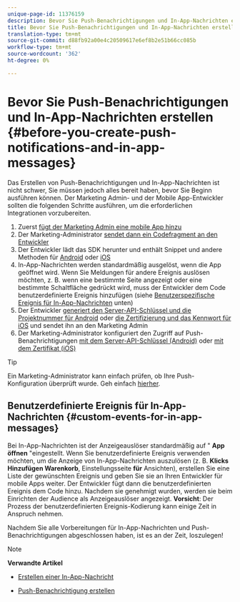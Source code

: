 ```yaml
---
unique-page-id: 11376159
description: Bevor Sie Push-Benachrichtigungen und In-App-Nachrichten erstellen - Marketing Docs - Produktdokumentation
title: Bevor Sie Push-Benachrichtigungen und In-App-Nachrichten erstellen
translation-type: tm+mt
source-git-commit: d88fb92a00e4c20509617e6ef8b2e51b66cc085b
workflow-type: tm+mt
source-wordcount: '362'
ht-degree: 0%

---
```



# Bevor Sie Push-Benachrichtigungen und In-App-Nachrichten erstellen {#before-you-create-push-notifications-and-in-app-messages}

Das Erstellen von Push-Benachrichtigungen und In-App-Nachrichten ist nicht schwer, Sie müssen jedoch alles bereit haben, bevor Sie Beginn ausführen können. Der Marketing Admin- und der Mobile App-Entwickler sollten die folgenden Schritte ausführen, um die erforderlichen Integrationen vorzubereiten.

1. Zuerst [fügt der Marketing Admin eine mobile App hinzu](add-a-mobile-app.md)
1. Der Marketing-Administrator [sendet dann ein Codefragment an den Entwickler](send-sdk-code-to-a-developer.md)
1. Der Entwickler lädt das SDK herunter und enthält Snippet und andere Methoden für [Android](http://developers.marketo.com/documentation/mobile/installation-instructions-on-android/) oder [iOS](http://developers.marketo.com/documentation/mobile/installation-instructions-on-ios/)
1. In-App-Nachrichten werden standardmäßig ausgelöst, wenn die App geöffnet wird. Wenn Sie Meldungen für andere Ereignis auslösen möchten, z. B. wenn eine bestimmte Seite angezeigt oder eine bestimmte Schaltfläche gedrückt wird, muss der Entwickler dem Code benutzerdefinierte Ereignis hinzufügen (siehe [Benutzerspezifische Ereignis für In-App-Nachrichten](#CustomEvents) unten)
1. Der Entwickler [generiert den Server-API-Schlüssel und die Projektnummer für Android](http://developers.marketo.com/documentation/mobile/enabling-push-notifications-on-android/) oder [die Zertifizierung und das Kennwort für iOS](http://developers.marketo.com/documentation/mobile/enabling-push-notifications-on-ios/) und sendet ihn an den Marketing Admin
1. Der Marketing-Administrator konfiguriert den Zugriff auf Push-Benachrichtigungen [mit dem Server-API-Schlüssel (Android)](configure-mobile-app-android-push-access.md) oder [mit dem Zertifikat (iOS)](configure-mobile-app-ios-push-access.md)

>[!TIP]
>
>Ein Marketing-Administrator kann einfach prüfen, ob Ihre Push-Konfiguration überprüft wurde. Geh einfach [hierher](verify-push-configuration.md).

## Benutzerdefinierte Ereignis für In-App-Nachrichten {#custom-events-for-in-app-messages}

Bei In-App-Nachrichten ist der Anzeigeauslöser standardmäßig auf &quot; **App öffnen** &quot;eingestellt. Wenn Sie benutzerdefinierte Ereignis verwenden möchten, um die Anzeige von In-App-Nachrichten auszulösen (z. B. **Klicks Hinzufügen Warenkorb**, Einstellungsseite **für** Ansichten), erstellen Sie eine Liste der gewünschten Ereignis und geben Sie sie an Ihren Entwickler für mobile Apps weiter. Der Entwickler fügt dann die benutzerdefinierten Ereignis dem Code hinzu. Nachdem sie genehmigt wurden, werden sie beim Einrichten der Audience als Anzeigeauslöser angezeigt. **Vorsicht**: Der Prozess der benutzerdefinierten Ereignis-Kodierung kann einige Zeit in Anspruch nehmen.

Nachdem Sie alle Vorbereitungen für In-App-Nachrichten und Push-Benachrichtigungen abgeschlossen haben, ist es an der Zeit, loszulegen!

>[!NOTE]
>
>**Verwandte Artikel**
>
>* [Erstellen einer In-App-Nachricht](http://docs.marketo.com/display/docs/create+an+in-app+message)
   >
   >
* [Push-Benachrichtigung erstellen](../../../product-docs/mobile-marketing/push-notifications/create-a-push-notification.md)

>



